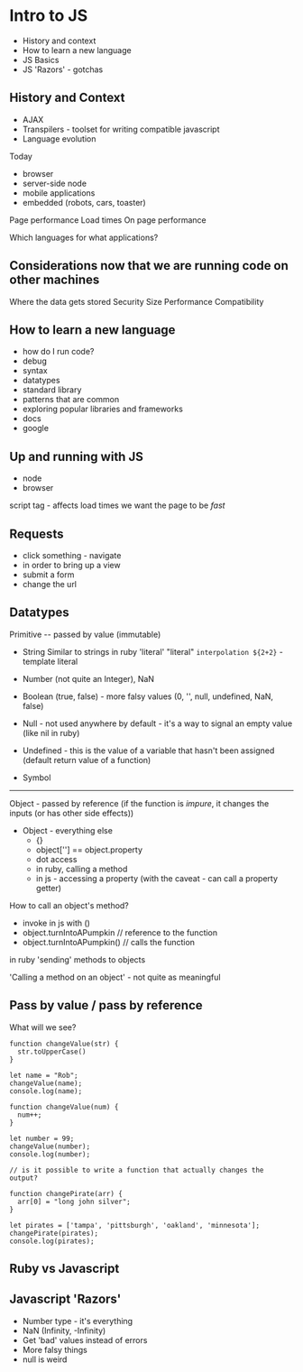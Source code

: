 # Intro to JS

- History and context
- How to learn a new language
- JS Basics
- JS 'Razors' - gotchas

## History and Context
- AJAX
- Transpilers - toolset for writing compatible javascript
- Language evolution

Today
- browser
- server-side node
- mobile applications
- embedded (robots, cars, toaster)


Page performance
Load times
On page performance

Which languages for what applications?

## Considerations now that we are running code on other machines
Where the data gets stored
Security
Size
Performance
Compatibility

## How to learn a new language
- how do I run code?
- debug
- syntax
- datatypes
- standard library
- patterns that are common
- exploring popular libraries and frameworks
- docs
- google

## Up and running with JS
- node
- browser


script tag - affects load times
we want the page to be _fast_

## Requests

- click something - navigate
- in order to bring up a view
- submit a form
- change the url

## Datatypes

Primitive -- passed by value (immutable)
- String
 Similar to strings in ruby
 'literal'
 "literal"
 `interpolation ${2+2}` - template literal

- Number (not quite an Integer), NaN
- Boolean (true, false) - more falsy values (0, '', null, undefined, NaN, false)
- Null - not used anywhere by default - it's a way to signal an empty value (like nil in ruby)
- Undefined - this is the value of a variable that hasn't been assigned (default return value of a function)
- Symbol


------

Object - passed by reference (if the function is _impure_, it changes the inputs (or has other side effects))
- Object - everything else
   - {}
   - object[''] == object.property
   - dot access
   - in ruby, calling a method
   - in js - accessing a property (with the caveat - can call a property getter)

How to call an object's method?
  - invoke in js with ()
  - object.turnIntoAPumpkin // reference to the function
  - object.turnIntoAPumpkin() // calls the function

in ruby 'sending' methods to objects

'Calling a method on an object' - not quite as meaningful



## Pass by value / pass by reference

What will we see?

```
function changeValue(str) {
  str.toUpperCase()
}

let name = "Rob";
changeValue(name);
console.log(name);

function changeValue(num) {
  num++;
}

let number = 99;
changeValue(number);
console.log(number);

// is it possible to write a function that actually changes the output?

function changePirate(arr) {
  arr[0] = "long john silver";
}

let pirates = ['tampa', 'pittsburgh', 'oakland', 'minnesota'];
changePirate(pirates);
console.log(pirates);
```

## Ruby vs Javascript


## Javascript 'Razors'

- Number type - it's everything
- NaN (Infinity, -Infinity)
- Get 'bad' values instead of errors
- More falsy things
- null is weird
